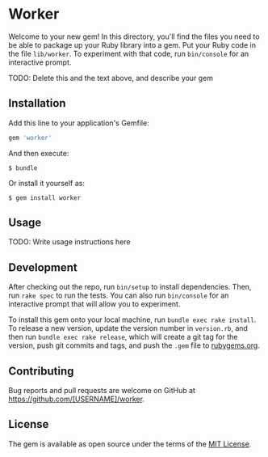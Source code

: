 # Worker

Welcome to your new gem! In this directory, you'll find the files you need to be able to package up your Ruby library into a gem. Put your Ruby code in the file `lib/worker`. To experiment with that code, run `bin/console` for an interactive prompt.

TODO: Delete this and the text above, and describe your gem

## Installation

Add this line to your application's Gemfile:

```ruby
gem 'worker'
```

And then execute:

    $ bundle

Or install it yourself as:

    $ gem install worker

## Usage

TODO: Write usage instructions here

## Development

After checking out the repo, run `bin/setup` to install dependencies. Then, run `rake spec` to run the tests. You can also run `bin/console` for an interactive prompt that will allow you to experiment.

To install this gem onto your local machine, run `bundle exec rake install`. To release a new version, update the version number in `version.rb`, and then run `bundle exec rake release`, which will create a git tag for the version, push git commits and tags, and push the `.gem` file to [rubygems.org](https://rubygems.org).

## Contributing

Bug reports and pull requests are welcome on GitHub at https://github.com/[USERNAME]/worker.

## License

The gem is available as open source under the terms of the [MIT License](https://opensource.org/licenses/MIT).
